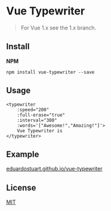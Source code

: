 # Vue Typewriter

> For Vue 1.x see the 1.x branch.

## Install

**NPM**

`npm install vue-typewriter --save`

## Usage

```
<typewriter
    :speed="200"
    :full-erase="true"
    :interval="300"
    :words='["Awesome!","Amazing!"]'>
    Vue Typewriter is
</typewriter>
```

## Example

[eduardostuart.github.io/vue-typewriter](https://eduardostuart.github.io/vue-typewriter)

## License

[MIT](http://opensource.org/licenses/MIT)

